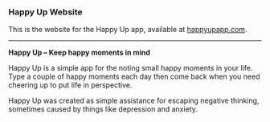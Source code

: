 ### Happy Up Website

This is the website for the Happy Up app, available at [happyupapp.com](http://happyupapp.com).

---

**Happy Up – Keep happy moments in mind**

Happy Up is a simple app for the noting small happy moments in your life. Type a couple of happy moments each day then come back when you need cheering up to put life in perspective. 

Happy Up was created as simple assistance for escaping negative thinking, sometimes caused by things like depression and anxiety. 
